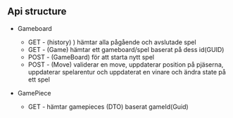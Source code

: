 ## Api structure

- Gameboard
	- GET - (history) ) hämtar alla pågående och avslutade spel
	- GET - (Game) hämtar ett gameboard/spel baserat på dess id(GUID)
	- POST - (GameBoard) för att starta nytt spel
	- POST - (Move) validerar en move, uppdaterar position på pjäserna, uppdaterar spelarentur och uppdaterat en vinare och ändra state på ett spel


- GamePiece
	- GET - hämtar gamepieces (DTO) baserat gameId(Guid)
	
